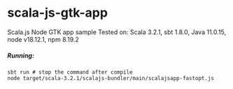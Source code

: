 # scala-js-gtk-app
Scala.js Node GTK app sample
Tested on: Scala 3.2.1, sbt 1.8.0, Java 11.0.15, node v18.12.1, npm 8.19.2
##### Running:
```
sbt run # stop the command after compile
node target/scala-3.2.1/scalajs-bundler/main/scalajsapp-fastopt.js
```
